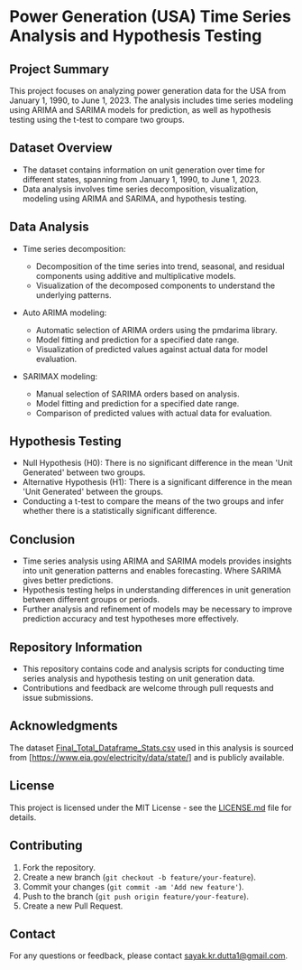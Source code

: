 # Power Generation (USA) Time Series Analysis and Hypothesis Testing

## Project Summary
This project focuses on analyzing power generation data for the USA from January 1, 1990, to June 1, 2023. The analysis includes time series modeling using ARIMA and SARIMA models for prediction, as well as hypothesis testing using the t-test to compare two groups.

## Dataset Overview
- The dataset contains information on unit generation over time for different states, spanning from January 1, 1990, to June 1, 2023.
- Data analysis involves time series decomposition, visualization, modeling using ARIMA and SARIMA, and hypothesis testing.

## Data Analysis
- Time series decomposition:
  - Decomposition of the time series into trend, seasonal, and residual components using additive and multiplicative models.
  - Visualization of the decomposed components to understand the underlying patterns.

- Auto ARIMA modeling:
  - Automatic selection of ARIMA orders using the pmdarima library.
  - Model fitting and prediction for a specified date range.
  - Visualization of predicted values against actual data for model evaluation.

- SARIMAX modeling:
  - Manual selection of SARIMA orders based on analysis.
  - Model fitting and prediction for a specified date range.
  - Comparison of predicted values with actual data for evaluation.

## Hypothesis Testing
- Null Hypothesis (H0): There is no significant difference in the mean 'Unit Generated' between two groups.
- Alternative Hypothesis (H1): There is a significant difference in the mean 'Unit Generated' between the groups.
- Conducting a t-test to compare the means of the two groups and infer whether there is a statistically significant difference.

## Conclusion
- Time series analysis using ARIMA and SARIMA models provides insights into unit generation patterns and enables forecasting. Where SARIMA gives better predictions.
- Hypothesis testing helps in understanding differences in unit generation between different groups or periods.
- Further analysis and refinement of models may be necessary to improve prediction accuracy and test hypotheses more effectively.

## Repository Information
- This repository contains code and analysis scripts for conducting time series analysis and hypothesis testing on unit generation data.
- Contributions and feedback are welcome through pull requests and issue submissions.

## Acknowledgments
The dataset [Final_Total_Dataframe_Stats.csv](Final_Total_Dataframe_Stats.csv) used in this analysis is sourced from [https://www.eia.gov/electricity/data/state/] and is publicly available.

## License
This project is licensed under the MIT License - see the [LICENSE.md](LICENSE) file for details.

## Contributing
1. Fork the repository.
2. Create a new branch (`git checkout -b feature/your-feature`).
3. Commit your changes (`git commit -am 'Add new feature'`).
4. Push to the branch (`git push origin feature/your-feature`).
5. Create a new Pull Request.

## Contact
For any questions or feedback, please contact [sayak.kr.dutta1@gmail.com](mailto:sayak.kr.dutta1@gmail.com).
